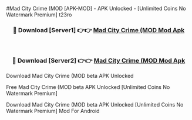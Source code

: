 #Mad City Crime (MOD [APK-MOD] - APK Unlocked - [Unlimited Coins No Watermark Premium] t23ro



<div align="center">

<h3>🔴 Download [Server1] 👉👉 <a href="https://momento.my/?title=Mad_City_Crime_(MOD">Mad City Crime (MOD Mod Apk</a></h3><br>

<h3>🔴 Download [Server2] 👉👉 <a href="https://momento.my/?title=Mad_City_Crime_(MOD">Mad City Crime (MOD Mod Apk</a></h3>
</div>



Download Mad City Crime (MOD beta APK Unlocked

Free Mad City Crime (MOD beta APK Unlocked [Unlimited Coins No Watermark Premium]

Download Mad City Crime (MOD beta APK Unlocked [Unlimited Coins No Watermark Premium] Mod For Android
